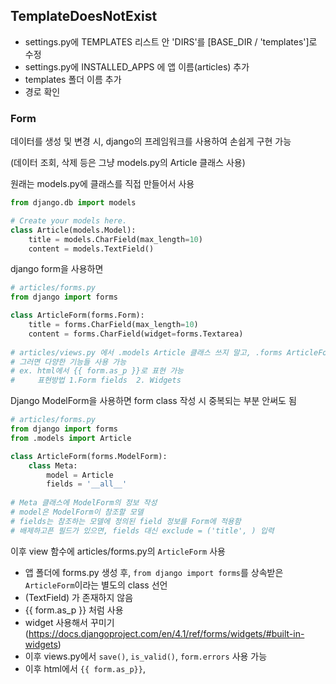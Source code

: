 ## TemplateDoesNotExist

- settings.py에 TEMPLATES 리스트 안 'DIRS'를 [BASE_DIR / 'templates']로 수정
- settings.py에 INSTALLED_APPS 에 앱 이름(articles) 추가
- templates 폴더 이름 추가
- 경로 확인







### Form

데이터를 생성 및 변경 시, django의 프레임워크를 사용하여 손쉽게 구현 가능

(데이터 조회, 삭제 등은 그냥 models.py의 Article 클래스 사용)

원래는 models.py에 클래스를 직접 만들어서 사용

```python
from django.db import models

# Create your models here.
class Article(models.Model):
    title = models.CharField(max_length=10)
    content = models.TextField()
```

django form을 사용하면

```python
# articles/forms.py
from django import forms

class ArticleForm(forms.Form):
    title = forms.CharField(max_length=10)
    content = forms.CharField(widget=forms.Textarea)
    
# articles/views.py 에서 .models Article 클래스 쓰지 말고, .forms ArticleForm 사용
# 그러면 다양한 기능들 사용 가능
# ex. html에서 {{ form.as_p }}로 표현 가능
#	  표현방법 1.Form fields  2. Widgets
```

Django ModelForm을 사용하면 form class 작성 시 중복되는 부분 안써도 됨

```python
# articles/forms.py
from django import forms
from .models import Article

class ArticleForm(forms.ModelForm):
    class Meta:
        model = Article
        fields = '__all__'
        
# Meta 클래스에 ModelForm의 정보 작성
# model은 ModelForm이 참조할 모델
# fields는 참조하는 모델에 정의된 field 정보를 Form에 적용함
# 배제하고픈 필드가 있으면, fields 대신 exclude = ('title', ) 입력
```

이후 view 함수에 articles/forms.py의 `ArticleForm` 사용

- 앱 폴더에 forms.py 생성 후, `from django import forms`를 상속받은 `ArticleForm`이라는 별도의 class 선언
- (TextField) 가 존재하지 않음
- {{ form.as_p }} 처럼 사용
- widget 사용해서 꾸미기 (https://docs.djangoproject.com/en/4.1/ref/forms/widgets/#built-in-widgets)
- 이후 views.py에서 `save()`, `is_valid()`, `form.errors` 사용 가능
- 이후 html에서 `{{ form.as_p}}`, 
